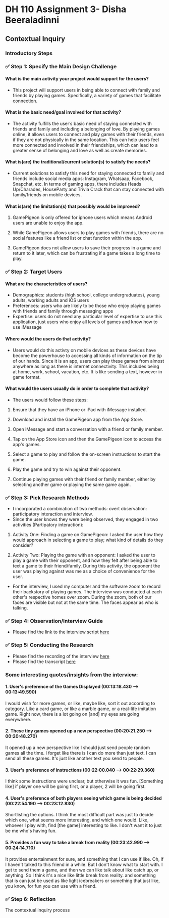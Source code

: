 # DH 110 Assignment 3- Disha Beeraladinni

## Contextual Inquiry

### Introductory Steps

### ✅ Step 1: Specify the Main Design Challenge

#### What is the main activity your project would support for the users?

* This project will support users in being able to connect with family and friends by playing games. Specifically, a variety of games that facilitate connection. 

#### What is the basic need/goal involved for that activity?

* The activity fulfills the user’s basic need of staying connected with friends and family and including a belonging of love. By playing games online, it allows users to connect and play games with their friends, even if they are not physically in the same location. This can help users feel more connected and involved in their friendships, which can lead to a greater sense of belonging and love as well as create memories. 


#### What is(are) the traditional/current solution(s) to satisfy the needs?

* Current solutions to satisfy this need for staying connected to family and friends include social media apps: Instagram, Whatsaap, Facebook, Snapchat, etc. In terms of gaming apps, there includes Heads Up/Charades, HouseParty and Trivia Crack that can stay connected with family/friends on mobile devices. 

#### What is(are) the limitation(s) that possibly would be improved?

1. GamePigeon is only offered for iphone users which means Android users are unable to enjoy the app. 

2. While GamePigeon allows users to play games with friends, there are no social features like a friend list or chat function within the app. 

3. GamePigeon does not allow users to save their progress in a game and return to it later, which can be frustrating if a game takes a long time to play.

### ✅ Step 2: Target Users

#### What are the characteristics of users?

* Demographics: students (high school, college undergraduates), young adults, working adults and iOS users
* Preferences: users who are likely to be those who enjoy playing games with friends and family through messaging apps
* Expertise: users do not need any particular level of expertise to use this application, just users who enjoy all levels of games and know how to use iMessage

#### Where would the users do that activity? 

* Users would do this activty on mobile devices as these devices have become the powerhouse to accessing all kinds of information on the tip of our hands. Since it is an app, users can play these games from almost anywhere as long as there is internet connectivity. This includes being at home, work, school, vacation, etc. It is like sending a text, however in game format.  

#### What would the users usually do in order to complete that activity? 
* The users would follow these steps:
1. Ensure that they have an iPhone or iPad with iMessage installed.

2. Download and install the GamePigeon app from the App Store.

3. Open iMessage and start a conversation with a friend or family member.

4. Tap on the App Store icon and then the GamePigeon icon to access the app's games.

5. Select a game to play and follow the on-screen instructions to start the game.

6. Play the game and try to win against their opponent.

7. Continue playing games with their friend or family member, either by selecting another game or playing the same game again.

### ✅ Step 3: Pick Research Methods

* I incorporated a combination of two methods: overt observation: participatory interaction and interview.
* Since the user knows they were being observed, they engaged in two activities (Partipatory interaction): 
1. Activity One: Finding a game on GamePigeon: I asked the user how they would approach in selecting a game to play; what kind of details do they consider?

2. Activity Two: Playing the game with an opponent: I asked the user to play a game with their opponent, and how they felt after being able to text a game to their friend/family. During this activity, the opponent the user was playing against was me as a choice of convenience for the user. 

* For the interview, I used my computer and the software zoom to record their backstory of playing games. The interview was conducted at each other's respective homes over zoom. During the zoom, both of our faces are visible but not at the same time. The faces appear as who is talking.


### ✅ Step 4: Observation/Interview Guide

* Please find the link to the interview script [here](https://docs.google.com/document/d/1GhdwZYFFsc5Pg_nkjIlgUQl9UEVAmla3BTuQa-U41QY/edit?usp=sharing)

### ✅ Step 5: Conducting the Research

* Please find the recording of the interview [here](https://photos.app.goo.gl/ztTBFCK9SHNm7XoN7)
* Please find the transcript [here](https://docs.google.com/document/d/1bfj7R1Mb1ZNWDReMf01XxrkbgkkkGwpW225zj4pVE4A/edit?usp=sharing)

### Some interesting quotes/insights from the interview:

#### 1. User's preference of the Games Displayed (00:13:18.430 --> 00:13:49.590)
I would wish for more games, or like, maybe like, sort it out according to category. Like a card game, or like a marble game, or a real-life imitation game. Right now, there is a lot going on [and] my eyes are going everywhere. 

#### 2. These tiny games opened up a new perspective (00:20:21.250 --> 00:20:48.270)
It opened up a new perspective like I should just send people random games all the time. I forget like there is I can do more than just text. I can send all these games. It's just like another text you send to people.

#### 3. User's preference of instructions (00:22:00.040 --> 00:22:29.360)
I think some instructions were unclear, but otherwise it was fun. [Something like] if player one will be going first, or a player, 2 will be going first.

#### 4. User's preference of both players seeing which game is being decided (00:22:54.190 --> 00:23:12.830)
Shortlisting the options. I think the most difficult part was just to decide which one, what seems more interesting, and which one would. Like, whoever I play with, find [the game] interesting to like. I don't want it to just be me who's having fun.

#### 5. Provides a fun way to take a break from reality (00:23:42.990 --> 00:24:14.710)
It provides entertainment for sure, and something that I can use if like. Oh, if I haven't talked to this friend in a while. But I don't know what to start with. I get to send them a game, and then we can like talk about like catch up, or anything. So I think it's a nice like little break from reality. and something that is can just be used as like light icebreakers or something that just like, you know, for fun you can use with a friend.


### ✅ Step 6: Reflection

The contextual inquiry process 


